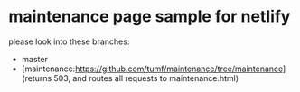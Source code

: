 # maintenance page sample for netlify

please look into these branches:

* master
* [maintenance:https://github.com/tumf/maintenance/tree/maintenance] (returns 503, and routes all requests to maintenance.html)
